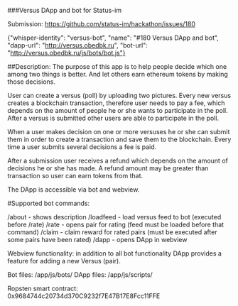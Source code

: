 ###Versus DApp and bot for Status-im

Submission: https://github.com/status-im/hackathon/issues/180

{"whisper-identity": "versus-bot",
 "name":             "#180 Versus DApp and bot",
 "dapp-url":         "http://versus.obedbk.ru",
 "bot-url":          "http://versus.obedbk.ru/js/bots/bot.js"}

##Description: The purpose of this app is to help people decide which one among two things is better. And let others earn ethereum tokens by making those decisions.

User can create a versus (poll) by uploading two pictures. Every new versus creates a blockchain transaction, therefore user needs to pay a fee, which depends on the amount of people he or she wants to participate in the poll. After a versus is submitted other users are able to participate in the poll.

When a user makes decision on one or more versuses he or she can submit them in order to create a transaction and save them to the blockchain. Every time a user submits several decisions a fee is paid.

After a submission user receives a refund which depends on the amount of decisions he or she has made. A refund amount may be greater than transaction so user can earn tokens from that.

The DApp is accessible via bot and webview.

#Supported bot commands:

/about - shows description
/loadfeed - load versus feed to bot (executed before /rate)
/rate - opens pair for rating (feed must be loaded before that command)
/claim - claim reward for rated pairs (must be executed after some pairs have been rated)
/dapp - opens DApp in webview

Webview functionality: in addition to all bot functionality DApp provides a feature for adding a new Versus (pair).

Bot files: /app/js/bots/
DApp files: /app/js/scripts/

Ropsten smart contract: 0x9684744c20734d370C9232f7E47B17E8Fcc11FFE